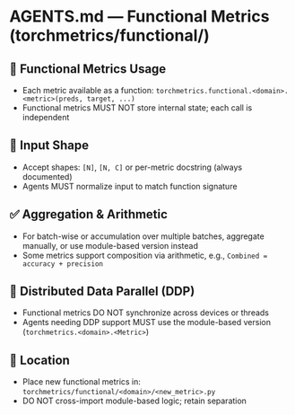 # AGENTS.md — Functional Metrics (torchmetrics/functional/)

## 🏃 Functional Metrics Usage

- Each metric available as a function: `torchmetrics.functional.<domain>.<metric>(preds, target, ...)`
- Functional metrics MUST NOT store internal state; each call is independent

## 🔢 Input Shape

- Accept shapes: `[N]`, `[N, C]` or per-metric docstring (always documented)
- Agents MUST normalize input to match function signature

## ✅ Aggregation & Arithmetic

- For batch-wise or accumulation over multiple batches, aggregate manually, or use module-based version instead
- Some metrics support composition via arithmetic, e.g., `Combined = accuracy + precision`

## 🚦 Distributed Data Parallel (DDP)

- Functional metrics DO NOT synchronize across devices or threads
- Agents needing DDP support MUST use the module-based version (`torchmetrics.<domain>.<Metric>`)

## 📍 Location

- Place new functional metrics in: `torchmetrics/functional/<domain>/<new_metric>.py`
- DO NOT cross-import module-based logic; retain separation

